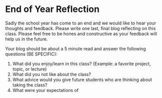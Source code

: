 # End of Year Reflection

Sadly the school year has come to an end and we would like to hear your thoughts and feedback. Please write one last, final blog reflecting on this class. Please feel free to be hones and constructive as your feedback will help us in the future.

Your blog should be about a 5 minute read and answer the following questions (BE SPECIFIC):
1. What did you enjoy/learn in this class? (Example: a favorite project, topic, or lecture)
2. What did you not like about the class?
3. What advice would you give future students who are thinking about taking the class?
4. What were your expectations of 

